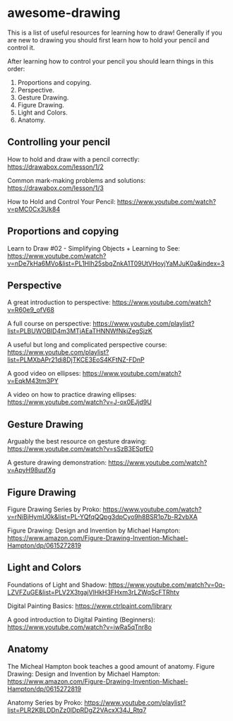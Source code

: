 # awesome-drawing
This is a list of useful resources for learning how to draw! Generally if you are new to drawing you should first learn how to hold your pencil and control it. 

After learning how to control your pencil you should learn things in this order:
 1. Proportions and copying.
 2. Perspective.
 3. Gesture Drawing.
 4. Figure Drawing.
 5. Light and Colors.
 6. Anatomy.

## Controlling your pencil

How to hold and draw with a pencil correctly: https://drawabox.com/lesson/1/2

Common mark-making problems and solutions: https://drawabox.com/lesson/1/3

How to Hold and Control Your Pencil: https://www.youtube.com/watch?v=pMC0Cx3Uk84

##  Proportions and copying
Learn to Draw #02 - Simplifying Objects + Learning to See: https://www.youtube.com/watch?v=nDe7kHa6MVo&list=PL1HIh25sbqZnkA1T09UtVHoyjYaMJuK0a&index=3

## Perspective
A great introduction to perspective: https://www.youtube.com/watch?v=R60e9_ofV68 

A full course on perspective: https://www.youtube.com/playlist?list=PLBUWOBID4m3MTjAEaTHNNWfNkjZegSjzK

A useful but long and complicated perspective course: https://www.youtube.com/playlist?list=PLMXbAPr21di8DjTKCE3EoS4KFtNZ-FDnP

A good video on ellipses: https://www.youtube.com/watch?v=EqkM43tm3PY

A video on how to practice drawing ellipses: https://www.youtube.com/watch?v=J-ox0EJjd9U

## Gesture Drawing

Arguably the best resource on gesture drawing: https://www.youtube.com/watch?v=sSzB3ESpfE0

A gesture drawing demonstration: https://www.youtube.com/watch?v=ApyH98uufXg

## Figure Drawing

Figure Drawing Series by Proko: https://www.youtube.com/watch?v=rNiBjHymU0k&list=PL-YQfqQQpg3dpCyo9h8BSR1p7b-R2vbXA

Figure Drawing: Design and Invention by Michael Hampton: https://www.amazon.com/Figure-Drawing-Invention-Michael-Hampton/dp/0615272819


## Light and Colors
Foundations of Light and Shadow: https://www.youtube.com/watch?v=0q-LZVFZuGE&list=PLV2X3tgajVlHkH3FHxm3rLZWqScFTRhtv

Digital Painting Basics: https://www.ctrlpaint.com/library

A good introduction to Digital Painting (Beginners): https://www.youtube.com/watch?v=iwRa5qTnr8o

## Anatomy

The Micheal Hampton book teaches a good amount of anatomy. Figure Drawing: Design and Invention by Michael Hampton: https://www.amazon.com/Figure-Drawing-Invention-Michael-Hampton/dp/0615272819

Anatomy Series by Proko: https://www.youtube.com/playlist?list=PLR2KBLDDnZz0lDpRDgZ2VAcxX34J_Rtq7





